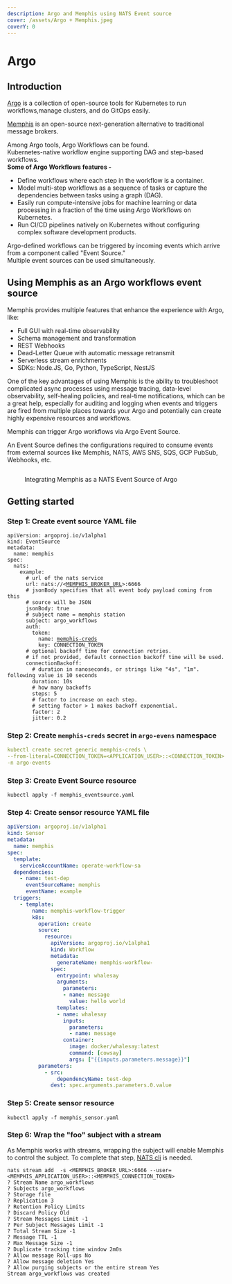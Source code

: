 ```yaml
---
description: Argo and Memphis using NATS Event source
cover: /assets/Argo + Memphis.jpeg
coverY: 0
---
```


# Argo

## Introduction

[Argo](https://argoproj.github.io/) is a collection of open-source tools for Kubernetes to run workflows,manage clusters, and do GitOps easily.&#x20;

[Memphis](https://memphis.dev) is an open-source next-generation alternative to traditional message brokers.

Among Argo tools, Argo Workflows can be found.\
Kubernetes-native workflow engine supporting DAG and step-based workflows.\
**Some of Argo Workflows features -**&#x20;

* Define workflows where each step in the workflow is a container.
* Model multi-step workflows as a sequence of tasks or capture the dependencies between tasks using a graph (DAG).
* Easily run compute-intensive jobs for machine learning or data processing in a fraction of the time using Argo Workflows on Kubernetes.
* Run CI/CD pipelines natively on Kubernetes without configuring complex software development products.

Argo-defined workflows can be triggered by incoming events which arrive from a component called "Event Source." \
Multiple event sources can be used simultaneously.

## Using Memphis as an Argo workflows event source

Memphis provides multiple features that enhance the experience with Argo, like:

* Full GUI with real-time observability
* Schema management and transformation
* REST Webhooks
* Dead-Letter Queue with automatic message retransmit
* Serverless stream enrichments
* SDKs: Node.JS, Go, Python, TypeScript, NestJS

One of the key advantages of using Memphis is the ability to troubleshoot complicated async processes using message tracing, data-level observability, self-healing policies, and real-time notifications, which can be a great help, especially for auditing and logging when events and triggers are fired from multiple places towards your Argo and potentially can create highly expensive resources and workflows.

Memphis can trigger Argo workflows via Argo Event Source.

An Event Source defines the configurations required to consume events from external sources like Memphis, NATS, AWS SNS, SQS, GCP PubSub, Webhooks, etc.

<figure><img src="/assets/argo and memphis.jpeg" alt=""><figcaption><p>Integrating Memphis as a NATS Event Source of Argo</p></figcaption></figure>

## Getting started

### Step 1: Create event source YAML file

<pre class="language-yaml" data-title="memphis_eventsource.yaml" data-line-numbers><code class="lang-yaml">apiVersion: argoproj.io/v1alpha1
kind: EventSource
metadata:
  name: memphis
spec:
  nats:
    example:
      # url of the nats service
      url: nats://&#x3C;<a data-footnote-ref href="#user-content-fn-1">MEMPHIS_BROKER_URL</a>>:6666
      # jsonBody specifies that all event body payload coming from this
      # source will be JSON
      jsonBody: true
      # subject name = memphis station
      subject: argo_workflows
      auth:
        token:
          name: <a data-footnote-ref href="#user-content-fn-2">memphis-creds</a>
          key: CONNECTION_TOKEN
      # optional backoff time for connection retries.
      # if not provided, default connection backoff time will be used.
      connectionBackoff:
        # duration in nanoseconds, or strings like "4s", "1m". following value is 10 seconds
        duration: 10s
        # how many backoffs
        steps: 5
        # factor to increase on each step.
        # setting factor > 1 makes backoff exponential.
        factor: 2
        jitter: 0.2
</code></pre>

### Step 2:  Create `memphis-creds` secret in `argo-evens` namespace

```yaml
kubectl create secret generic memphis-creds \
--from-literal=CONNECTION_TOKEN=<APPLICATION_USER>::<CONNECTION_TOKEN> \
-n argo-events
```

### Step 3: Create Event Source resource

```
kubectl apply -f memphis_eventsource.yaml
```

### Step 4: Create sensor resource YAML file

<!-- {% code title="memphis_sensor.yaml" lineNumbers="true" %} -->
```yaml
apiVersion: argoproj.io/v1alpha1
kind: Sensor
metadata:
  name: memphis
spec:
  template:
    serviceAccountName: operate-workflow-sa
  dependencies:
    - name: test-dep
      eventSourceName: memphis
      eventName: example
  triggers:
    - template:
        name: memphis-workflow-trigger
        k8s:
          operation: create
          source:
            resource:
              apiVersion: argoproj.io/v1alpha1
              kind: Workflow
              metadata:
                generateName: memphis-workflow-
              spec:
                entrypoint: whalesay
                arguments:
                  parameters:
                  - name: message
                    value: hello world
                templates:
                - name: whalesay
                  inputs:
                    parameters:
                    - name: message
                  container:
                    image: docker/whalesay:latest
                    command: [cowsay]
                    args: ["{{inputs.parameters.message}}"]
          parameters:
            - src:
                dependencyName: test-dep
              dest: spec.arguments.parameters.0.value
```
<!-- {% endcode %} -->

### Step 5: Create sensor resource

```
kubectl apply -f memphis_sensor.yaml
```

### Step 6: Wrap the "foo" subject with a stream

As Memphis works with streams, wrapping the subject will enable Memphis to control the subject. To complete that step, [NATS cli](https://github.com/nats-io/natscli) is needed.

```markup
nats stream add  -s <MEMPHIS_BROKER_URL>:6666 --user=<MEMPHIS_APPLICATION_USER>::<MEMPHIS_CONNECTION_TOKEN> 
? Stream Name argo_workflows
? Subjects argo_workflows
? Storage file
? Replication 3
? Retention Policy Limits
? Discard Policy Old
? Stream Messages Limit -1
? Per Subject Messages Limit -1
? Total Stream Size -1
? Message TTL -1
? Max Message Size -1
? Duplicate tracking time window 2m0s
? Allow message Roll-ups No
? Allow message deletion Yes
? Allow purging subjects or the entire stream Yes
Stream argo_workflows was created
```

[^1]: 

[^2]: A secret that will be created in step 2
